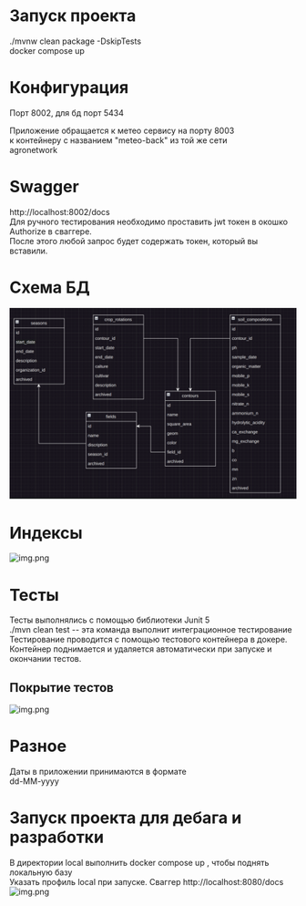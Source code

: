 # Запуск проекта

./mvnw clean package -DskipTests  
docker compose up

# Конфигурация

Порт 8002, для бд порт 5434

Приложение обращается к метео сервису на порту 8003  
к контейнеру с названием "meteo-back" из той же сети  
agronetwork

# Swagger
http://localhost:8002/docs  
Для ручного тестирования необходимо проставить jwt токен в окошко Authorize в сваггере.  
После этого любой запрос будет содержать токен, который вы вставили.

# Схема БД

![img.png](docs/dbSchema.png)

# Индексы

![img.png](docs/idx.png)

# Тесты

Тесты выполнялись с помощью библиотеки Junit 5  
./mvn clean test -- эта команда выполнит интеграционное тестирование  
Тестирование проводится с помощью тестового контейнера в докере.  
Контейнер поднимается и удаляется автоматически при запуске и окончании тестов.

## Покрытие тестов

![img.png](docs/tests.png)

# Разное

Даты в приложении принимаются в формате  
dd-MM-yyyy

# Запуск проекта для дебага и разработки

В директории local выполнить docker compose up , чтобы поднять локальную базу  
Указать профиль local при запуске. Сваггер http://localhost:8080/docs
![img.png](docs/local-profile.png)
